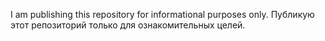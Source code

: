 I am publishing this repository for informational purposes only. Публикую этот репозиторий только для ознакомительных целей.
